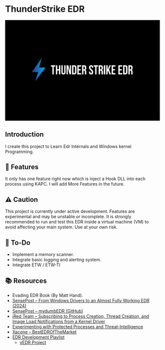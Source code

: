 # ThunderStrike EDR 

![ThunderStrikeEDR Logo](image.png)

## Introduction
I create this project to Learn Edr Internals and Windows kernel Programming. 


## 🚀 Features
It only has one feature right now which is inject a Hook DLL into each process using KAPC.
I will add More Features in the future. 


## ⚠️ Caution 
This project is currently under active development. Features are experimental and may be unstable or incomplete. It is strongly recommended to run and test this EDR inside a virtual machine (VM) to avoid affecting your main system. Use at your own risk.


## 📝 To-Do 

- Implement a memory scanner.
- Integrate basic logging and alerting system.
- Integrate ETW / ETW-TI 



## 📚 Resources
- Evading EDR Book (By Matt Hand).
- [SensePost – From Windows Drivers to an Almost Fully Working EDR (2024)](https://sensepost.com/blog/2024/sensecon-23-from-windows-drivers-to-an-almost-fully-working-edr/)
- [SensePost – mydumbEDR (GitHub)](https://github.com/sensepost/mydumbedr)
- [iRed Team – Subscribing to Process Creation, Thread Creation, and Image Load Notifications from a Kernel Driver](https://www.ired.team/miscellaneous-reversing-forensics/windows-kernel-internals/subscribing-to-process-creation-thread-creation-and-image-load-notifications-from-a-kernel-driver)
- [Experimenting with Protected Processes and Threat-Intelligence ](https://xacone.github.io/BestEdrOfTheMarketV3.html)
- [Xacone – BestEDROfTheMarket ](https://github.com/Xacone/BestEdrOfTheMarket)
- [EDR Development Playlist ](https://www.youtube.com/watch?v=vXRercv2iU8&list=PLc2_LEyTNutFkUliQMTZ_FHl8kNx3f5-E)
    - [vEDR Project](https://github.com/ytincodenito/vEDR)



